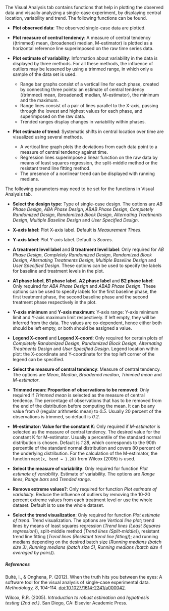The Visual Analysis tab contains functions that help in plotting the observed data and visually analyzing a single-case experiment, by displaying central location, variability and trend. The following functions can be found.

* **Plot observed data**: The observed single-case data are plotted.

* **Plot measure of central tendency**: A measure of central tendency ((trimmed) mean, (broadened) median, M-estimator) is plotted as a horizontal reference line superimposed on the raw time series data.

* **Plot estimate of variability**: Information about variability in the data is displayed by three methods. For all these methods, the influence of outliers may be lessened by using a trimmed range, in which only a sample of the data set is used.
    - Range bar graphs consist of a vertical line for each phase, created by connecting three points: an estimate of central tendency ((trimmed) mean, (broadened) median, M-estimator), the minimum and the maximum. 
    - Range lines consist of a pair of lines parallel to the X-axis, passing through the lowest and highest values for each phase, and superimposed on the raw data. 
    - Trended ranges display changes in variability within phases.

* **Plot estimate of trend**: Systematic shifts in central location over time are visualized using several methods.
    - A vertical line graph plots the deviations from each data point to a measure of central tendency against time. 
    - Regression lines superimpose a linear function on the raw data by means of least squares regression, the split-middle method or the resistant trend line fitting method.
    - The presence of a nonlinear trend can be displayed with running medians.

The following parameters may need to be set for the functions in Visual Analysis tab.

* **Select the design type**: Type of single-case design. The options are *AB Phase Design*, *ABA Phase Design*, *ABAB Phase Design*, *Completely Randomized Design*, *Randomized Block Design*, *Alternating Treatments Design*, *Multiple Baseline Design* and *User Specified Design*.

* **X-axis label**: Plot X-axis label. Default is *Measurement Times*.

* **Y-axis label**: Plot Y-axis label. Default is *Scores*.

* **A treatment level label** and **B treatment level label**: Only required for *AB Phase Design*, *Completely Randomized Design*, *Randomized Block Design*, *Alternating Treatments Design*, *Multiple Baseline Design* and *User Specified Design*. These options can be used to specify the labels for baseline and treatment levels in the plot.

* **A1 phase label**, **B1 phase label**, **A2 phase label** and **B2 phase label**: Only required for *ABA Phase Design* and *ABAB Phase Design*. These options can be used to specify labels for the first baseline phase, the first treatment phase, the second baseline phase and the second treatment phase respectively in the plot.

* **Y-axis minimum** and **Y-axis maximum**: Y-axis range: Y-axis minimum limit and Y-axis maximum limit respectively. If left empty, they will be inferred from the data. The values are co-dependent, hence either both should be left empty, or both should be assigned a value.

* **Legend X-coord** and **Legend X-coord**: Only required for certain plots of *Completely Randomized Design*, *Randomized Block Design*, *Alternating Treatments Design* and *User Specified Design*. Legend location within plot: the X-coordinate and Y-coordinate for the top left corner of the legend can be specified.

* **Select the measure of central tendency**: Measure of central tendency. The options are *Mean*, *Median*, *Broadened median*, *Trimmed mean* and *M-estimator*.

* **Trimmed mean: Proportion of observations to be removed**: Only required if *Trimmed mean* is selected as the measure of central tendency. The percentage of observations that has to be removed from the end of the distribution before computing the mean. It can be any value from *0* (regular arithmetic mean) to *0.5*. Usually 20 percent of the observations is trimmed, so default is *0.2*.

* **M-estimator: Value for the constant K**: Only required if *M-estimator* is selected as the measure of central tendency. The desired value for the constant K for M-estimator. Usually a percentile of the standard normal distribution is chosen. Default is *1.28*, which corresponds to the 90th percentile of the standard normal distribution and covers 80 percent of the underlying distribution. For the calculation of the M-estimator, the function `mest(x, bend = 1.28)` from Wilcox (2005) is used.

* **Select the measure of variability**: Only required for function *Plot estimate of variability*. Estimate of variability. The options are *Range lines*, *Range bars* and *Trended range*.

* **Remove extreme values?**: Only required for function *Plot estimate of variability*. Reduce the influence of outliers by removing the 10-20 percent extreme values from each treatment level or use the whole dataset. Default is to use the whole dataset.

* **Select the trend visualization**: Only required for function *Plot estimate of trend*. Trend visualization. The options are *Vertical line plot*; trend lines by means of least squares regression (*Trend lines (Least Squares regression)*), split-middle method (*Trend lines (Split-middle)*), resistant trend line fitting (*Trend lines (Resistant trend line fitting)*); and running medians depending on the desired batch size (*Running medians (batch size 3)*, *Running medians (batch size 5)*, *Running medians (batch size 4 averaged by pairs)*).

##### **References**

Bult&eacute;, I., & Onghena, P. (2012). When the truth hits you between the eyes: A software tool for the visual analysis of single-case experimental data. *Methodology, 8*, 104-114. [doi:10.1027/1614-2241/a000042](https://www.researchgate.net/publication/254735695_When_the_Truth_Hits_You_Between_the_Eyes_A_Software_Tool_for_the_Visual_Analysis_of_Single-Case_Experimental_Data).

Wilcox, R.R. (2005). *Introduction to robust estimation and hypothesis testing (2nd ed.)*. San Diego, CA: Elsevier Academic Press.

